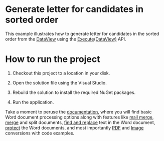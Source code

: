 # Generate letter for candidates in sorted order

This example illustrates how to generate letter for candidates in the sorted order from the [DataView](https://docs.microsoft.com/en-us/dotnet/api/system.data.dataview?view=netframework-4.8) using the [Execute(DataView)](https://help.syncfusion.com/cr/file-formats/Syncfusion.DocIO.DLS.MailMerge.html#Syncfusion_DocIO_DLS_MailMerge_Execute_System_Data_DataView) API.

# How to run the project

1. Checkout this project to a location in your disk.

2. Open the solution file using the Visual Studio.

3. Rebuild the solution to install the required NuGet packages.

4. Run the application. 

Take a moment to peruse the [documentation](https://help.syncfusion.com/file-formats/docio/getting-started), where you will find basic Word document processing options along with features like [mail merge](https://help.syncfusion.com/file-formats/docio/working-with-mailmerge), [merge](https://help.syncfusion.com/file-formats/docio/working-with-word-document#merging-word-documents "") and split documents, [find and replace](https://help.syncfusion.com/file-formats/docio/working-with-find-and-replace) text in the Word document, [protect](https://help.syncfusion.com/file-formats/docio/working-with-security) the Word documents, and most importantly [PDF](https://help.syncfusion.com/file-formats/docio/word-to-pdf) and [Image](https://help.syncfusion.com/file-formats/docio/word-to-image) conversions with code examples.